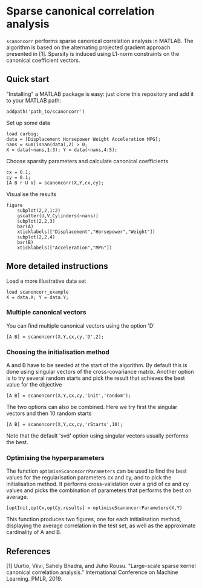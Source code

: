 # Sparse canonical correlation analysis

`scanoncorr` performs sparse canonical correlation analysis in MATLAB. The 
algorithm is based on the alternating projected gradient approach presented
in [1]. Sparsity is induced using L1-norm constraints on the canonical 
coefficient vectors.

## Quick start

"Installing" a MATLAB package is easy: just clone this repository and add
it to your MATLAB path:

```
addpath('path_to/scanoncorr') 
```

Set up some data
```
load carbig;
data = [Displacement Horsepower Weight Acceleration MPG];
nans = sum(isnan(data),2) > 0;
X = data(~nans,1:3); Y = data(~nans,4:5);
```

Choose sparsity parameters and calculate canonical coefficients
```
cx = 0.1;
cy = 0.1;
[A B r U V] = scanoncorr(X,Y,cx,cy);
```

Visualise the results
```
figure
    subplot(2,2,1:2)
    gscatter(U,V,Cylinders(~nans))
    subplot(2,2,3)
    bar(A)
    xticklabels(["Displacement","Horsepower","Weight"])
    subplot(2,2,4)
    bar(B)
    xticklabels(["Acceleration","MPG"])
````

## More detailed instructions

Load a more illustrative data set
```
load scanoncorr_example
X = data.X; Y = data.Y;
```

### Multiple canonical vectors

You can find multiple canonical vectors using the option 'D'
```
[A B] = scanoncorr(X,Y,cx,cy,'D',2);
```

### Choosing the initialisation method

A and B have to be seeded at the start of the algorithm. By default this is done using singular vectors of the cross-covariance matrix. Another option
is to try several random starts and pick the result that achieves the best value for the objective
```
[A B] = scanoncorr(X,Y,cx,cy,'init','random');
```
The two options can also be combined. Here we try first the singular vectors and then 10 random starts
```
[A B] = scanoncorr(X,Y,cx,cy,'rStarts',10);
```
Note that the default 'svd' option using singular vectors usually performs the best.

### Optimising the hyperparameters
The function `optimiseScanoncorrParameters` can be used to find the best values for the regularisation parameters cx and cy, and to pick the initialisation method. It performs cross-validation over a grid of cx and cy values and picks the combination of parameters that performs the best on average.
```
[optInit,optCx,optCy,results] = optimiseScanoncorrParameters(X,Y)
```
This function produces two figures, one for each initialisation method, displaying the average correlation in the test set, as well as the approximate cardinality of A and B.

## References

[1] Uurtio, Viivi, Sahely Bhadra, and Juho Rousu. "Large-scale sparse 
    kernel canonical correlation analysis." International Conference on
    Machine Learning. PMLR, 2019.

